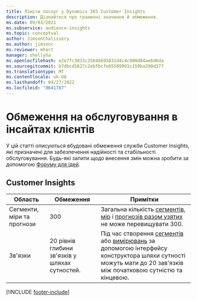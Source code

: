 ```yaml
---
title: Ліміти послуг у Dynamics 365 Customer Insights
description: Дізнайтеся про граничні значення й обмеження.
ms.date: 09/03/2021
ms.subservice: audience-insights
ms.topic: conceptual
author: JimsonChalissery
ms.author: jimsonc
ms.reviewer: mhart
manager: shellyha
ms.openlocfilehash: e2e7fc3033c25646693831d4c4c800d84ae6d6da
ms.sourcegitcommit: b7dbcd5627c2ebfbcfe65589991c159ba290d377
ms.translationtype: MT
ms.contentlocale: uk-UA
ms.lasthandoff: 04/27/2022
ms.locfileid: "8641787"
---
```

# <a name="service-limits-in-customer-insights"></a>Обмеження на обслуговування в інсайтах клієнтів

У цій статті описуються вбудовані обмеження служби Customer Insights, які призначені для забезпечення надійності та стабільності обслуговування. Будь-які запити щодо внесення змін можна зробити за допомогою [Форуму для ідей](https://go.microsoft.com/fwlink/?linkid=2074172). 

## <a name="customer-insights"></a>Customer Insights

| Область  | Обмеження  | Примітки |
|-------------|---------------------------------------------------------------------|---------------------------------------------------------------------|
| Сегменти, міри та прогнози | 300  | Загальна кількість [сегментів](segments.md), [мір](measures.md) і [прогнозів разом узятих](predictions.md) не може перевищувати 300.  |
| Зв'язки | 20 рівнів глибини зв'язків у шляхах сутностей. | Під час створення [сегментів](segments.md) або [вимірювань](measures.md) за допомогою інтерфейсу конструктора шляхи сутності можуть мати до 20 зав'язків між початковою сутністю та кінцевою.  |


[!INCLUDE [footer-include](includes/footer-banner.md)]
